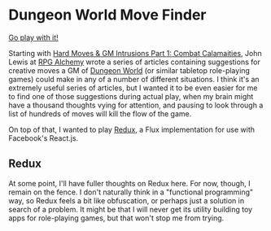 # Dungeon World Move Finder

[Go play with it!](http://dw-move-finder.herokuapp.com)

Starting with [Hard Moves & GM Intrusions Part 1: Combat Calamaities](http://www.rpgalchemy.com/hard-moves-gm-intrusions-1/), John Lewis at [RPG Alchemy](http://www.rpgalchemy.com) wrote a series of articles containing suggestions for creative moves a GM of [Dungeon World](http://www.dungeon-world.com) (or similar tabletop role-playing games) could make in any of a number of different situations. I think it's an extremely useful series of articles, but I wanted it to be even easier for me to find one of those suggestions during actual play, when my brain might have a thousand thoughts vying for attention, and pausing to look through a list of hundreds of moves will kill the flow of the game.

On top of that, I wanted to play [Redux](https://github.com/gaearon/redux), a Flux implementation for use with Facebook's React.js.

## Redux

At some point, I'll have fuller thoughts on Redux here. For now, though, I remain on the fence. I don't naturally think in a "functional programming" way, so Redux feels a bit like obfuscation, or perhaps just a solution in search of a problem. It might be that I will never get its utility building toy apps for role-playing games, but that won't stop me from trying.
